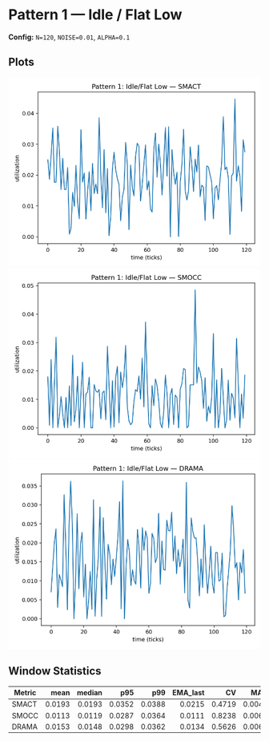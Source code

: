 # Pattern 1 — Idle / Flat Low

**Config:** `N=120`, `NOISE=0.01`, `ALPHA=0.1`

## Plots
![SMACT](pattern1_smact.png)
![SMOCC](pattern1_smocc.png)
![DRAMA](pattern1_drama.png)

## Window Statistics
Metric | mean | median | p95 | p99 | EMA_last | CV | MAD
---|---:|---:|---:|---:|---:|---:|---:
SMACT | 0.0193 | 0.0193 | 0.0352 | 0.0388 | 0.0215 | 0.4719 | 0.0048
SMOCC | 0.0113 | 0.0119 | 0.0287 | 0.0364 | 0.0111 | 0.8238 | 0.0066
DRAMA | 0.0153 | 0.0148 | 0.0298 | 0.0362 | 0.0134 | 0.5626 | 0.0064
